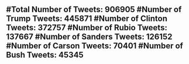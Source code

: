 #Total Number of Tweets: 906905 
#Number of Trump Tweets: 445871
#Number of Clinton Tweets: 372757
#Number of Rubio Tweets: 137667
#Number of Sanders Tweets: 126152
#Number of Carson Tweets: 70401
#Number of Bush Tweets: 45345
---
